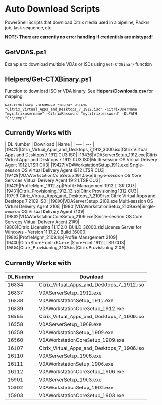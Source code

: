 # Auto Download Scripts
PowerShell Scripts that download Citrix media used in a pipeline, Packer job, task sequence, etc.

**NOTE: There are currently no error handling if credentials are mistyped!**

## GetVDAS.ps1
Example to download multiple VDAs or ISOs using `Get-CTXBinary` function

## Helpers/Get-CTXBinary.ps1
Function to download ISO or VDA binary.  See **Helpers/Downloads.csv** for mapping

`Get-CTXBinary -DLNUMBER "16834" -DLEXE "Citrix_Virtual_Apps_and_Desktops_7_1912.iso" -CitrixUserName "mycitrixusername" -CitrixPassword "mycitrixpassword" -DLPATH "C:\temp\"`

## Currently Works with
| DL Number | Download | Name |
| --- | --- |
|19425|Citrix_Virtual_Apps_and_Desktops_7_1912_3000.iso|Citrix Virtual Apps and Desktops 7 1912 CU3 ISO|
|19426|VDAServerSetup_1912.exe|Citrix Virtual Apps and Desktops 7 1912 CU3 ISO|Multi-session OS Virtual Delivery Agent 1912 LTSR CU3|
|19427|VDAWorkstationSetup_1912.exe|Single-session OS Virtual Delivery Agent 1912 LTSR CU3|
|19428|VDAWorkstationCoreSetup_1912.exe|Single-session OS Core Services Virtual Delivery Agent 1912 LTSR CU3|
|19429|ProfileMgmt_1912.zip|Profile Management 1912 LTSR CU3|
|19431|Citrix_Provisioning_1912_13.iso|Citrix Provisioning 1312 CU3|
|19799|Citrix_Virtual_Apps_and_Desktops_7_2109.iso|Citrix Virtual Apps and Desktops 7 2109 ISO|
|19800|VDAServerSetup_2109.exe|Multi-session OS Virtual Delivery Agent 2109|
|19801|VDAWorkstationSetup_2109.exe|Single-session OS Virtual Delivery Agent 2109|
|19802|VDAWorkstationCoreSetup_2109.exe|Single-session OS Core Services Virtual Delivery Agent 2109|
|9803|Citrix_Licensing_11.17.2.0_BUILD_36000.zip|License Server for Windows - Version 11.17.2.0 Build 36000|
|19803|ProfileMgmt_2109.zip|Profile Management 2109|
|19430|CitrixStoreFront-x64.exe |StoreFront 1912 LTSR CU3|
|19804|Citrix_Provisioning_2109.iso|Citrix Provisioning 2109|

## Currently Works with
| DL Number | Download |
| --- | --- |
|16834|Citrix_Virtual_Apps_and_Desktops_7_1912.iso|
|16837|VDAServerSetup_1912.exe|
|16838|VDAWorkstationSetup_1912.exe|
|16839|VDAWorkstationCoreSetup_1912.exe|
|16555|Citrix_Virtual_Apps_and_Desktops_7_1909.iso|
|16558|VDAServerSetup_1909.exe|
|16559|VDAWorkstationSetup_1909.exe|
|16560|VDAWorkstationCoreSetup_1909.exe|
|16107|Citrix_Virtual_Apps_and_Desktops_7_1906.iso|
|16110|VDAServerSetup_1906.exe|
|16111|VDAWorkstationSetup_1906.exe|
|16112|VDAWorkstationCoreSetup_1906.exe|
|15901|VDAServerSetup_1903.exe|
|15902|VDAWorkstationSetup_1903.exe|
|15903|VDAWorkstationCoreSetup_1903.exe|
